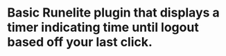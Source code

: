 # Basic Runelite plugin that displays a timer indicating time until logout based off your last click.